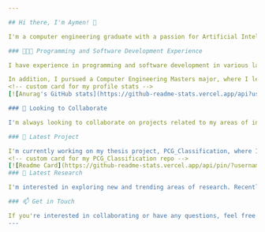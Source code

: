 ```yaml
---

## Hi there, I'm Aymen! 👋

I'm a computer engineering graduate with a passion for Artificial Intelligence, Web Development, and Game Development. Currently, I'm working on my thesis project in the biomedical field, where I'm researching the use of Deep Neural Networks to predict heart diseases from PCG signals.

### 👨🏻‍💻 Programming and Software Development Experience

I have experience in programming and software development in various languages, including C#, Python, Lua, and more. I started my programming journey with Unity and developed games for fun. Later, I developed a heart disease prediction algorithm using logistic regression in Python. I also learned Lua to develop games in Roblox, which got a significant number of plays.

In addition, I pursued a Computer Engineering Masters major, where I learned a lot about data structures and algorithms, object-oriented programming, and operating systems. Currently, I'm working on my deep learning PCG classification algorithm, where I'm gaining expertise in PyTorch and deep learning in general.
<!-- custom card for my profile stats -->
[![Anurag's GitHub stats](https://github-readme-stats.vercel.app/api?username=iTzAymen&show_icons=true&theme=github_dark&hide_border=true&border_radius=20)](https://github.com/anuraghazra/github-readme-stats)<!-- custom card for my top languages used in github -->[![Top Langs](https://github-readme-stats.vercel.app/api/top-langs/?username=iTzAymen&size_weight=0.5&count_weight=0.5&show_icons=true&theme=github_dark&hide_border=true&border_radius=20)](https://github.com/anuraghazra/github-readme-stats)

### 🌱 Looking to Collaborate

I'm always looking to collaborate on projects related to my areas of interest, including AI, Web Development, and Game Development.

### 🤖 Latest Project

I'm currently working on my thesis project, PCG_Classification, where I'm using deep learning to predict heart diseases from PCG signals.
<!-- custom card for my PCG_Classification repo -->
[![Readme Card](https://github-readme-stats.vercel.app/api/pin/?username=iTzAymen&repo=PCG_Classification&show_icons=true&theme=github_dark&hide_border=true&border_radius=20&show_owner=true)](https://github.com/anuraghazra/github-readme-stats)
### 🔭 Latest Research

I'm interested in exploring new and trending areas of research. Recently, I've been reading research papers on transformers and their use in PCG classification.

### 📫 Get in Touch

If you're interested in collaborating or have any questions, feel free to reach out to me via Discord at Aymen#8038.
--- 
```

